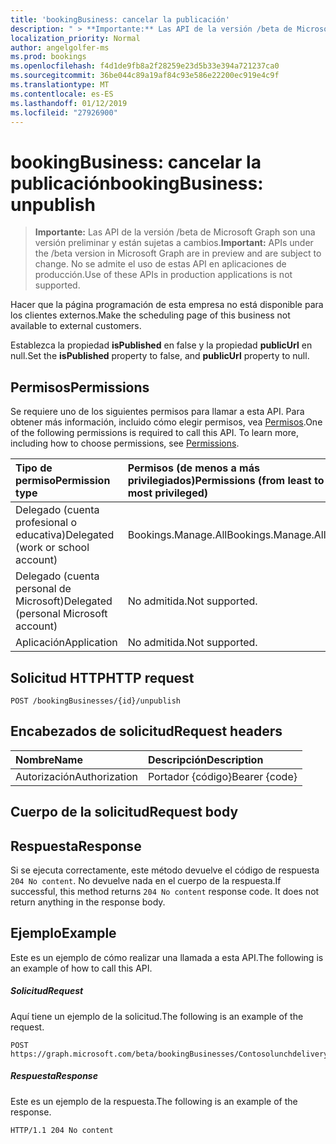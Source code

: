 ```yaml
---
title: 'bookingBusiness: cancelar la publicación'
description: " > **Importante:** Las API de la versión /beta de Microsoft Graph son una versión preliminar y están sujetas a cambios. No se admite el uso de estas API en aplicaciones de producción."
localization_priority: Normal
author: angelgolfer-ms
ms.prod: bookings
ms.openlocfilehash: f4d1de9fb8a2f28259e23d5b33e394a721237ca0
ms.sourcegitcommit: 36be044c89a19af84c93e586e22200ec919e4c9f
ms.translationtype: MT
ms.contentlocale: es-ES
ms.lasthandoff: 01/12/2019
ms.locfileid: "27926900"
---
```

# <a name="bookingbusiness-unpublish"></a><span data-ttu-id="c537a-104">bookingBusiness: cancelar la publicación</span><span class="sxs-lookup"><span data-stu-id="c537a-104">bookingBusiness: unpublish</span></span>

 > <span data-ttu-id="c537a-105">**Importante:** Las API de la versión /beta de Microsoft Graph son una versión preliminar y están sujetas a cambios.</span><span class="sxs-lookup"><span data-stu-id="c537a-105">**Important:** APIs under the /beta version in Microsoft Graph are in preview and are subject to change.</span></span> <span data-ttu-id="c537a-106">No se admite el uso de estas API en aplicaciones de producción.</span><span class="sxs-lookup"><span data-stu-id="c537a-106">Use of these APIs in production applications is not supported.</span></span>
 
<span data-ttu-id="c537a-107">Hacer que la página programación de esta empresa no está disponible para los clientes externos.</span><span class="sxs-lookup"><span data-stu-id="c537a-107">Make the scheduling page of this business not available to external customers.</span></span> 

<span data-ttu-id="c537a-108">Establezca la propiedad **isPublished** en false y la propiedad **publicUrl** en null.</span><span class="sxs-lookup"><span data-stu-id="c537a-108">Set the **isPublished** property to false, and **publicUrl** property to null.</span></span>

## <a name="permissions"></a><span data-ttu-id="c537a-109">Permisos</span><span class="sxs-lookup"><span data-stu-id="c537a-109">Permissions</span></span>
<span data-ttu-id="c537a-p103">Se requiere uno de los siguientes permisos para llamar a esta API. Para obtener más información, incluido cómo elegir permisos, vea [Permisos](/graph/permissions-reference).</span><span class="sxs-lookup"><span data-stu-id="c537a-p103">One of the following permissions is required to call this API. To learn more, including how to choose permissions, see [Permissions](/graph/permissions-reference).</span></span>

|<span data-ttu-id="c537a-112">Tipo de permiso</span><span class="sxs-lookup"><span data-stu-id="c537a-112">Permission type</span></span>      | <span data-ttu-id="c537a-113">Permisos (de menos a más privilegiados)</span><span class="sxs-lookup"><span data-stu-id="c537a-113">Permissions (from least to most privileged)</span></span>              |
|:--------------------|:---------------------------------------------------------|
|<span data-ttu-id="c537a-114">Delegado (cuenta profesional o educativa)</span><span class="sxs-lookup"><span data-stu-id="c537a-114">Delegated (work or school account)</span></span> |  <span data-ttu-id="c537a-115">Bookings.Manage.All</span><span class="sxs-lookup"><span data-stu-id="c537a-115">Bookings.Manage.All</span></span>   |
|<span data-ttu-id="c537a-116">Delegado (cuenta personal de Microsoft)</span><span class="sxs-lookup"><span data-stu-id="c537a-116">Delegated (personal Microsoft account)</span></span> | <span data-ttu-id="c537a-117">No admitida.</span><span class="sxs-lookup"><span data-stu-id="c537a-117">Not supported.</span></span>   |
|<span data-ttu-id="c537a-118">Aplicación</span><span class="sxs-lookup"><span data-stu-id="c537a-118">Application</span></span> | <span data-ttu-id="c537a-119">No admitida.</span><span class="sxs-lookup"><span data-stu-id="c537a-119">Not supported.</span></span>  |  

## <a name="http-request"></a><span data-ttu-id="c537a-120">Solicitud HTTP</span><span class="sxs-lookup"><span data-stu-id="c537a-120">HTTP request</span></span>
<!-- { "blockType": "ignored" } -->
```http
POST /bookingBusinesses/{id}/unpublish

```
## <a name="request-headers"></a><span data-ttu-id="c537a-121">Encabezados de solicitud</span><span class="sxs-lookup"><span data-stu-id="c537a-121">Request headers</span></span>
| <span data-ttu-id="c537a-122">Nombre</span><span class="sxs-lookup"><span data-stu-id="c537a-122">Name</span></span>       | <span data-ttu-id="c537a-123">Descripción</span><span class="sxs-lookup"><span data-stu-id="c537a-123">Description</span></span>|
|:---------------|:----------|
| <span data-ttu-id="c537a-124">Autorización</span><span class="sxs-lookup"><span data-stu-id="c537a-124">Authorization</span></span>  | <span data-ttu-id="c537a-125">Portador {código}</span><span class="sxs-lookup"><span data-stu-id="c537a-125">Bearer {code}</span></span>|

## <a name="request-body"></a><span data-ttu-id="c537a-126">Cuerpo de la solicitud</span><span class="sxs-lookup"><span data-stu-id="c537a-126">Request body</span></span>

## <a name="response"></a><span data-ttu-id="c537a-127">Respuesta</span><span class="sxs-lookup"><span data-stu-id="c537a-127">Response</span></span>
<span data-ttu-id="c537a-p104">Si se ejecuta correctamente, este método devuelve el código de respuesta `204 No content`. No devuelve nada en el cuerpo de la respuesta.</span><span class="sxs-lookup"><span data-stu-id="c537a-p104">If successful, this method returns `204 No content` response code. It does not return anything in the response body.</span></span>

## <a name="example"></a><span data-ttu-id="c537a-130">Ejemplo</span><span class="sxs-lookup"><span data-stu-id="c537a-130">Example</span></span>
<span data-ttu-id="c537a-131">Este es un ejemplo de cómo realizar una llamada a esta API.</span><span class="sxs-lookup"><span data-stu-id="c537a-131">The following is an example of how to call this API.</span></span>
##### <a name="request"></a><span data-ttu-id="c537a-132">Solicitud</span><span class="sxs-lookup"><span data-stu-id="c537a-132">Request</span></span>
<span data-ttu-id="c537a-133">Aquí tiene un ejemplo de la solicitud.</span><span class="sxs-lookup"><span data-stu-id="c537a-133">The following is an example of the request.</span></span>
<!-- {
  "blockType": "request",
  "name": "bookingbusiness_unpublish"
}-->
```http
POST https://graph.microsoft.com/beta/bookingBusinesses/Contosolunchdelivery@M365B489948.onmicrosoft.com/unpublish
```

##### <a name="response"></a><span data-ttu-id="c537a-134">Respuesta</span><span class="sxs-lookup"><span data-stu-id="c537a-134">Response</span></span>
<span data-ttu-id="c537a-135">Este es un ejemplo de la respuesta.</span><span class="sxs-lookup"><span data-stu-id="c537a-135">The following is an example of the response.</span></span> 
<!-- {
  "blockType": "response",
  "truncated": true,
  "@odata.type": "microsoft.graph.None"
} -->
```http
HTTP/1.1 204 No content
```

<!-- uuid: 8fcb5dbc-d5aa-4681-8e31-b001d5168d79
2015-10-25 14:57:30 UTC -->
<!-- {
  "type": "#page.annotation",
  "description": "bookingBusiness: unpublish",
  "keywords": "",
  "section": "documentation",
  "tocPath": ""
}-->
